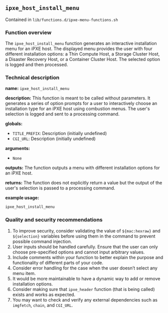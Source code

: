 ## `ipxe_host_install_menu `

Contained in `lib/functions.d/ipxe-menu-functions.sh`

### Function overview
The `ipxe_host_install_menu` function generates an interactive installation menu for an iPXE host. The displayed menu provides the user with four different installation options: a Thin Compute Host, a Storage Cluster Host, a Disaster Recovery Host, or a Container Cluster Host. The selected option is logged and then processed.

### Technical description
**name:** `ipxe_host_install_menu`

**description:** This function is meant to be called without parameters. It generates a series of option prompts for a user to interactively choose an installation type for an iPXE host using combustion menus. The user's selection is logged and sent to a processing command.

**globals:**
 - `TITLE_PREFIX`: Description (initially undefined)
 - `CGI_URL`: Description (initially undefined)

**arguments:** 
- `None`

**outputs:** The function outputs a menu with different installation options for an iPXE host.

**returns:** The function does not explicitly return a value but the output of the user's selection is passed to a processing command.

**example usage:**
```bash
ipxe_host_install_menu
```

### Quality and security recommendations
1. To improve security, consider validating the value of `${mac:hexraw}` and `${selection}` variables before using them in the command to prevent possible command injection.
2. User inputs should be handled carefully. Ensure that the user can only choose pre-specified options and cannot input arbitrary values.
3. Include comments within your function to better explain the purpose and functionality of different parts of your code.
4. Consider error handling for the case when the user doesn’t select any menu item.
5. It would be more maintainable to have a dynamic way to add or remove installation options.
6. Consider making sure that `ipxe_header` function (that is being called) exists and works as expected.
7. You may want to check and verify any external dependencies such as `imgfetch`, `chain`, and `CGI_URL`.

